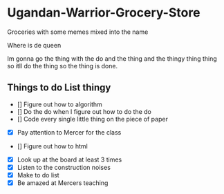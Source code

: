 # Ugandan-Warrior-Grocery-Store
Groceries with some memes mixed into the name

Where is de queen

Im gonna go the thing with the do and the thing and the thingy thing thing so itll do the thing so the thing is done.

## Things to do List thingy
- [] Figure out how to algorithm
- [] Do the do when I figure out how to do the do
- [] Code every single little thing on the piece of paper
- [x] Pay attention to Mercer for the class
- [] Figure out how to html
- [x] Look up at the board at least 3 times
- [x] Listen to the construction noises
- [x] Make to do list
- [x] Be amazed at Mercers teaching

